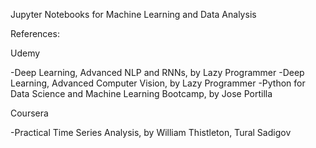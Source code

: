 Jupyter Notebooks for Machine Learning and Data Analysis


References:


Udemy

-Deep Learning, Advanced NLP and RNNs, by Lazy Programmer
-Deep Learning, Advanced Computer Vision, by Lazy Programmer
-Python for Data Science and Machine Learning Bootcamp, by Jose Portilla


Coursera

-Practical Time Series Analysis, by William Thistleton, Tural Sadigov
